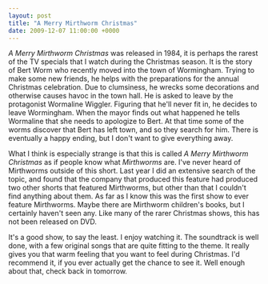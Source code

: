```yaml
---
layout: post
title: "A Merry Mirthworm Christmas"
date: 2009-12-07 11:00:00 +0000
---
```

<i>A Merry Mirthworm Christmas</i> was released in 1984, it is perhaps the rarest of the TV specials that I watch during the Christmas season. It is the story of Bert Worm who recently moved into the town of Wormingham. Trying to make some new friends, he helps with the preparations for the annual Christmas celebration. Due to clumsiness, he wrecks some decorations and otherwise causes havoc in the town hall. He is asked to leave by the protagonist Wormaline Wiggler. Figuring that he'll never fit in, he decides to leave Wormingham. When the mayor finds out what happened he tells Wormaline that she needs to apologize to Bert. At that time some of the worms discover that Bert has left town, and so they search for him. There is eventually a happy ending, but I don't want to give everything away.

What I think is especially strange is that this is called <i>A Merry Mirthworm Christmas</i> as if people know what <i>Mirthworms</i> are. I've never heard of Mirthworms outside of this short. Last year I did an extensive search of the topic, and found that the company that produced this feature had produced two other shorts that featured Mirthworms, but other than that I couldn't find anything about them. As far as I know this was the first show to ever feature Mirthworms. Maybe there are Mirthworm children's books, but I certainly haven't seen any. Like many of the rarer Christmas shows, this has not been released on DVD.

It's a good show, to say the least. I enjoy watching it. The soundtrack is well done, with a few original songs that are quite fitting to the theme. It really gives you that warm feeling that you want to feel during Christmas. I'd recommend it, if you ever actually get the chance to see it. Well enough about that, check back in tomorrow.
